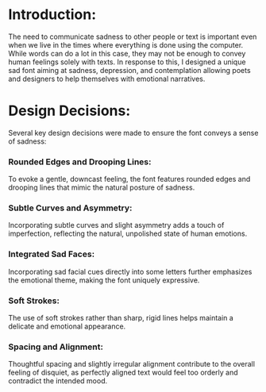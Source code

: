 # Introduction:

The need to communicate sadness to other people or text is important even when we live in the times where everything is done using the computer. While words can do a lot in this case, they may not be enough to convey human feelings solely with texts. In response to this, I designed a unique sad font aiming at sadness, depression, and contemplation allowing poets and designers to help themselves with emotional narratives.

# Design Decisions:
Several key design decisions were made to ensure the font conveys a sense of sadness:
### Rounded Edges and Drooping Lines: 
To evoke a gentle, downcast feeling, the font features rounded edges and drooping lines that mimic the natural posture of sadness.
### Subtle Curves and Asymmetry: 
Incorporating subtle curves and slight asymmetry adds a touch of imperfection, reflecting the natural, unpolished state of human emotions.
### Integrated Sad Faces: 
Incorporating sad facial cues directly into some letters further emphasizes the emotional theme, making the font uniquely expressive.
### Soft Strokes: 
The use of soft strokes rather than sharp, rigid lines helps maintain a delicate and emotional appearance.
### Spacing and Alignment: 
Thoughtful spacing and slightly irregular alignment contribute to the overall feeling of disquiet, as perfectly aligned text would feel too orderly and contradict the intended mood.
